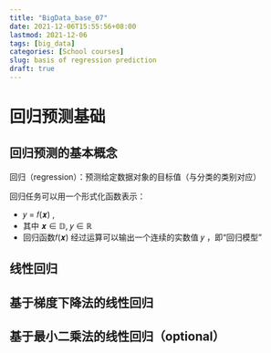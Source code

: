 ```yaml
---
title: "BigData_base_07"
date: 2021-12-06T15:55:56+08:00
lastmod: 2021-12-06
tags: [big_data]
categories: [School courses]
slug: basis of regression prediction
draft: true
---
```

# 回归预测基础
## 回归预测的基本概念
回归（regression）：预测给定数据对象的目标值（与分类的类别对应）

回归任务可以用一个形式化函数表示： 
- 𝑦 = 𝑓(𝒙) ,
- 其中 𝒙 ∈ 𝔻, 𝑦 ∈ ℝ
- 回归函数𝑓(𝒙) 经过运算可以输出一个连续的实数值 𝑦 ，即“回归模型”
## 线性回归
## 基于梯度下降法的线性回归
## 基于最小二乘法的线性回归（optional）

